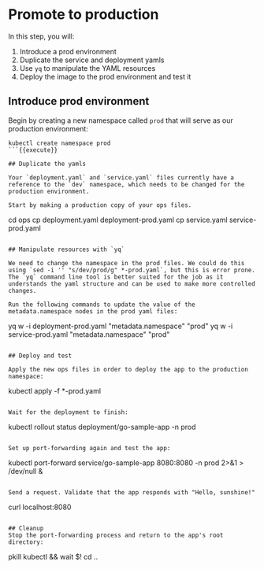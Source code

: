 # Promote to production

In this step, you will:
1. Introduce a prod environment
2. Duplicate the service and deployment yamls
3. Use `yq` to manipulate the YAML resources
4. Deploy the image to the prod environment and test it

## Introduce prod environment

Begin by creating a new namespace called `prod` that will serve as our production environment:

```
kubectl create namespace prod
```{{execute}}

## Duplicate the yamls

Your `deployment.yaml` and `service.yaml` files currently have a reference to the `dev` namespace, which needs to be changed for the production environment.

Start by making a production copy of your ops files.

```
cd ops
cp deployment.yaml deployment-prod.yaml
cp service.yaml service-prod.yaml
```{{execute}}

## Manipulate resources with `yq`

We need to change the namespace in the prod files. We could do this using `sed -i '' "s/dev/prod/g" *-prod.yaml`, but this is error prone. The `yq` command line tool is better suited for the job as it understands the yaml structure and can be used to make more controlled changes.

Run the following commands to update the value of the metadata.namespace nodes in the prod yaml files:

```
yq w -i deployment-prod.yaml "metadata.namespace" "prod"
yq w -i service-prod.yaml "metadata.namespace" "prod"
```{{execute}}

## Deploy and test

Apply the new ops files in order to deploy the app to the production namespace:

```
kubectl apply -f *-prod.yaml
```{{execute}}

Wait for the deployment to finish:

```
kubectl rollout status deployment/go-sample-app -n prod
```{{execute}}

Set up port-forwarding again and test the app:

```
kubectl port-forward service/go-sample-app 8080:8080 -n prod 2>&1 > /dev/null &
```{{execute}}

Send a request. Validate that the app responds with "Hello, sunshine!"

```
curl localhost:8080
```{{execute}}

## Cleanup
Stop the port-forwarding process and return to the app's root directory:

```
pkill kubectl && wait $!
cd ..
```{{execute}}
